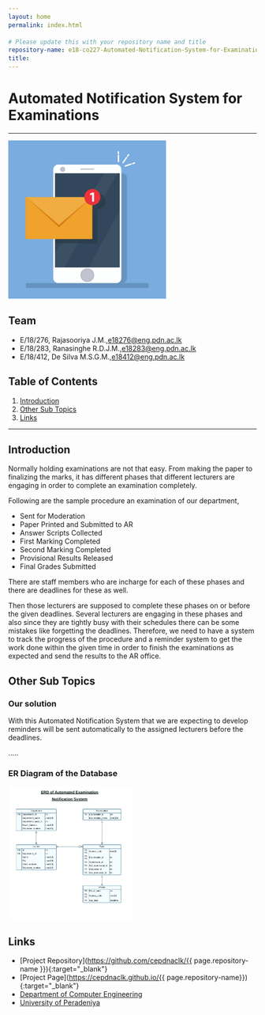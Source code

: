 ```yaml
---
layout: home
permalink: index.html

# Please update this with your repository name and title
repository-name: e18-co227-Automated-Notification-System-for-Examinations
title:
---
```


[comment]: # "This is the standard layout for the project, but you can clean this and use your own template"

# Automated Notification System for Examinations

---
<div class="figure container">
<img class="mx-auto d-block" src="./images/sample.jpg" alt="Sample Image" width="320"/>
<p class="caption text-center"></p>
</div>



## Team
-  E/18/276, Rajasooriya J.M.,[e18276@eng.pdn.ac.lk](mailto:e18276@eng.pdn.ac.lk)
-  E/18/283, Ranasinghe R.D.J.M.,[e18283@eng.pdn.ac.lk](mailto:e18283@eng.pdn.ac.lk)
-  E/18/412, De Silva M.S.G.M.,[e18412@eng.pdn.ac.lk](mailto:e18412@eng.pdn.ac.lk)

## Table of Contents
1. [Introduction](#introduction)
2. [Other Sub Topics](#other-sub-topics)
3. [Links](#links)

---

## Introduction

Normally holding examinations are not that easy. From making the paper to finalizing the marks, it has different phases that different lecturers are engaging in order to complete an examination completely.

Following are the sample procedure an examination of our department,

- Sent for Moderation
- Paper Printed and Submitted to AR
- Answer Scripts Collected
- First Marking Completed
- Second Marking Completed
- Provisional Results Released
- Final Grades Submitted


There are staff members who are incharge for each of these phases and there are deadlines for these as well.

Then those lecturers are supposed to complete these phases on or before the given deadlines. Several lecturers are engaging in these phases and also since they are tightly busy with their schedules there can be some mistakes like forgetting the deadlines. Therefore, we need to have a system to track the progress of the procedure and a reminder system to get the work done within the given time in order to finish the examinations as expected and send the results to the AR office. 


## Other Sub Topics
### Our solution

With this Automated Notification System that we are expecting to develop reminders will be sent automatically to the assigned lecturers before the deadlines.

.....

### ER Diagram of the Database

<div class="figure container">
<img class="mx-auto d-block" src="./images/ERD of automated exam notification system.jpeg" alt="ER Diagram" width=50%/>
<p class="caption text-center"></p>
</div>

## Links

- [Project Repository](https://github.com/cepdnaclk/{{ page.repository-name }}){:target="_blank"}
- [Project Page](https://cepdnaclk.github.io/{{ page.repository-name}}){:target="_blank"}
- [Department of Computer Engineering](http://www.ce.pdn.ac.lk/)
- [University of Peradeniya](https://eng.pdn.ac.lk/)


[//]: # (Please refer this to learn more about Markdown syntax)
[//]: # (https://github.com/adam-p/markdown-here/wiki/Markdown-Cheatsheet)
